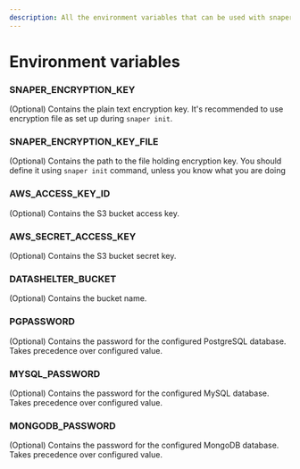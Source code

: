 ```yaml
---
description: All the environment variables that can be used with snaper.
---
```


# Environment variables

### SNAPER_ENCRYPTION_KEY

(Optional) Contains the plain text encryption key. It's recommended to use encryption file as set up during `snaper init`.

### SNAPER_ENCRYPTION_KEY_FILE

(Optional) Contains the path to the file holding encryption key. You should define it using `snaper init` command, unless you know what you are doing

### AWS_ACCESS_KEY_ID

(Optional) Contains the S3 bucket access key.

### AWS_SECRET_ACCESS_KEY

(Optional) Contains the S3 bucket secret key.

### DATASHELTER_BUCKET

(Optional) Contains the bucket name.

### PGPASSWORD

(Optional) Contains the password for the configured PostgreSQL database. Takes precedence over configured value.

### MYSQL_PASSWORD

(Optional) Contains the password for the configured MySQL database. Takes precedence over configured value.

### MONGODB_PASSWORD

(Optional) Contains the password for the configured MongoDB database. Takes precedence over configured value.